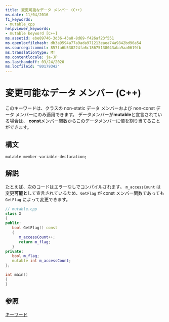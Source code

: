 ```yaml
---
title: 変更可能なデータ メンバー (C++)
ms.date: 11/04/2016
f1_keywords:
- mutable_cpp
helpviewer_keywords:
- mutable keyword [C++]
ms.assetid: ebe89746-3d36-43a8-8d69-f426af23f551
ms.openlocfilehash: db3a9594a77a9ada971213eaea74a9842bd96a54
ms.sourcegitcommit: 857fa6b530224fa6c18675138043aba9aa0619fb
ms.translationtype: MT
ms.contentlocale: ja-JP
ms.lasthandoff: 03/24/2020
ms.locfileid: "80179342"
---
```

# <a name="mutable-data-members-c"></a>変更可能なデータ メンバー (C++)

このキーワードは、クラスの non-static データ メンバーおよび non-const データ メンバーにのみ適用できます。 データメンバーが**mutable**と宣言されている場合は、 **const**メンバー関数からこのデータメンバーに値を割り当てることができます。

## <a name="syntax"></a>構文

```
mutable member-variable-declaration;
```

## <a name="remarks"></a>解説

たとえば、次のコードはエラーなしでコンパイルされます。 `m_accessCount` は変更**可能と**して宣言されているため、`GetFlag` が const メンバー関数であっても `GetFlag` によって変更できます。

```cpp
// mutable.cpp
class X
{
public:
   bool GetFlag() const
   {
      m_accessCount++;
      return m_flag;
   }
private:
   bool m_flag;
   mutable int m_accessCount;
};

int main()
{
}
```

## <a name="see-also"></a>参照

[キーワード](../cpp/keywords-cpp.md)
